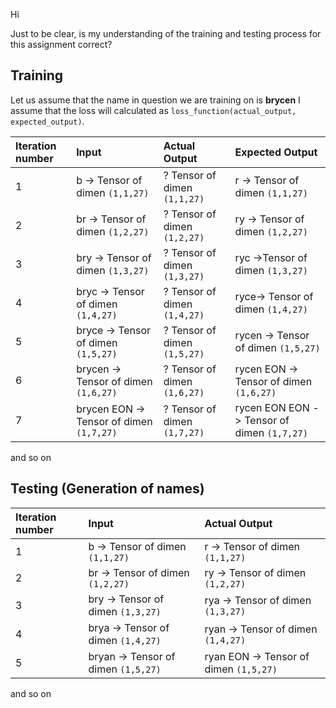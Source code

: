 Hi

Just to be clear, is my understanding of the training and testing process for this assignment correct? 

## Training

Let us assume that the name in question we are training on is **brycen**
I assume that the loss will calculated as `loss_function(actual_output, expected_output)`.

| Iteration number      | Input | Actual Output | Expected Output |
| :---        |    :----   |          :--- | :--- |
| 1    |  b -> Tensor of dimen `(1,1,27)`    |  ? Tensor of dimen `(1,1,27)` | r -> Tensor of dimen `(1,1,27)` | 
| 2    |  br -> Tensor of dimen `(1,2,27)`   |  ? Tensor of dimen `(1,2,27)` |ry -> Tensor of dimen `(1,2,27)` |
| 3    |  bry -> Tensor of dimen `(1,3,27)`  |  ? Tensor of dimen `(1,3,27)` | ryc ->Tensor of dimen `(1,3,27)` |
| 4    |  bryc -> Tensor of dimen `(1,4,27)` |  ? Tensor of dimen `(1,4,27)` | ryce-> Tensor of dimen `(1,4,27)` |
| 5    |  bryce -> Tensor of dimen `(1,5,27)`|  ? Tensor of dimen `(1,5,27)` | rycen -> Tensor of dimen `(1,5,27)` |
| 6    |  brycen -> Tensor of dimen `(1,6,27)` |  ? Tensor of dimen `(1,6,27)` | rycen EON -> Tensor of dimen `(1,6,27)` |
| 7 |  brycen EON -> Tensor of dimen `(1,7,27)` |  ? Tensor of dimen `(1,7,27)` | rycen EON EON -> Tensor of dimen `(1,7,27)` |
and so on


## Testing (Generation of names)

| Iteration number      | Input | Actual Output |
| :---        |    :----   |          :--- |
| 1      |  b -> Tensor of dimen `(1,1,27)`        |  r -> Tensor of dimen `(1,1,27)` | 
| 2      |  br -> Tensor of dimen `(1,2,27)`       |  ry -> Tensor of dimen `(1,2,27)` | 
| 3      |  bry -> Tensor of dimen `(1,3,27)`      |  rya -> Tensor of dimen `(1,3,27)` | 
| 4      |  brya -> Tensor of dimen `(1,4,27)`     |  ryan -> Tensor of dimen `(1,4,27)` |
| 5      |  bryan -> Tensor of dimen `(1,5,27)`    |  ryan EON -> Tensor of dimen `(1,5,27)` | 
and so on





